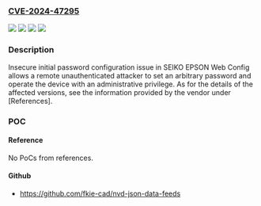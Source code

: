 ### [CVE-2024-47295](https://cve.mitre.org/cgi-bin/cvename.cgi?name=CVE-2024-47295)
![](https://img.shields.io/static/v1?label=Product&message=Web%20Config&color=blue)
![](https://img.shields.io/static/v1?label=Version&message=0%20&color=brightgreen)
![](https://img.shields.io/static/v1?label=Version&message=See%20the%20information%2Fdetails%20provided%20by%20the%20vendor%20&color=brightgreen)
![](https://img.shields.io/static/v1?label=Vulnerability&message=Initialization%20of%20a%20resource%20with%20an%20insecure%20default&color=brightgreen)

### Description

Insecure initial password configuration issue in SEIKO EPSON Web Config allows a remote unauthenticated attacker to set an arbitrary password and operate the device with an administrative privilege. As for the details of the affected versions, see the information provided by the vendor under [References].

### POC

#### Reference
No PoCs from references.

#### Github
- https://github.com/fkie-cad/nvd-json-data-feeds

